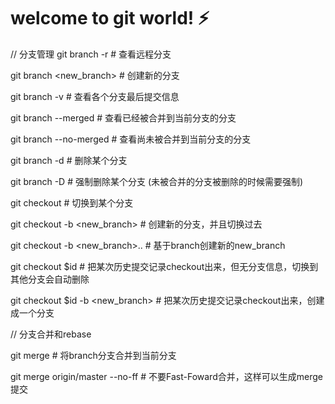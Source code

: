 # welcome to git world! :zap:

// 分支管理
git branch -r # 查看远程分支

git branch <new_branch> # 创建新的分支

git branch -v # 查看各个分支最后提交信息

git branch --merged # 查看已经被合并到当前分支的分支

git branch --no-merged # 查看尚未被合并到当前分支的分支

git branch -d <branch> # 删除某个分支

git branch -D <branch> # 强制删除某个分支 (未被合并的分支被删除的时候需要强制)

git checkout <branch> # 切换到某个分支

git checkout -b <new_branch> # 创建新的分支，并且切换过去

git checkout -b <new_branch>.. <branch> # 基于branch创建新的new_branch

git checkout $id # 把某次历史提交记录checkout出来，但无分支信息，切换到其他分支会自动删除

git checkout $id -b <new_branch> # 把某次历史提交记录checkout出来，创建成一个分支

// 分支合并和rebase

git merge <branch> # 将branch分支合并到当前分支

git merge origin/master --no-ff # 不要Fast-Foward合并，这样可以生成merge提交
